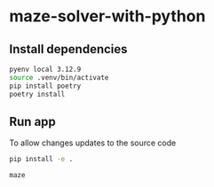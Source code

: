 # maze-solver-with-python

## Install dependencies

```bash
pyenv local 3.12.9
source .venv/bin/activate
pip install poetry
poetry install
```

## Run app

To allow changes updates to the source code

```bash
pip install -e .
```

```bash
maze
```
